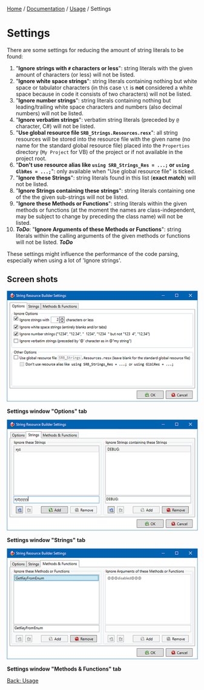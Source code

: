 [Home][home] / [Documentation](Documentation.md) / [Usage](Usage.md) / Settings

# Settings

There are some settings for reducing the amount of string literals to be found:
1. "**Ignore strings with `#` characters or less**": string literals with the given amount of
   characters (or less) will not be listed.
1. "**Ignore white space strings**": string literals containing nothing but white space or tabulator
   characters (in this case `\t` is **not** considered a white space because in code it consists of
   two characters) will not be listed.
1. "**Ignore number strings**": string literals containing nothing but leading/trailing white space
   characters and numbers (also decimal numbers) will not be listed.
1. "**Ignore verbatim strings**": verbatim string literals (preceded by `@` character, C#) will not 
   be listed.
1. "**Use global resource file `SRB_Strings.Resources.resx`**": all string resources will be
   stored into the resource file with the given name (no name for the standard global resource file)
   placed into the `Properties` directory (`My Project` for VB) of the project or if not available
   in the project root.
1. "**Don't use resource alias like `using SRB_Strings_Res = ...;` or `using GlbRes = ...;`**":
   only available when "Use global resource file" is ticked.
1. "**Ignore these Strings**": string literals found in this list (**exact match**) will not be listed.
1. "**Ignore Strings containing these strings**": string literals containing one of the the given
   sub-strings will not be listed.
1. "**Ignore these Methods or Functions**": string literals within the given methods or functions
   (at the moment the names are class-independent, may be subject to change by preceding the class
   name) will not be listed.
1. **_ToDo_**: "**Ignore Arguments of these Methods or Functions**": string literals within the
   calling arguments of the given methods or functions will not be listed. **_ToDo_**

These settings might influence the performance of the code parsing, especially when using a lot of
'Ignore strings'.

## Screen shots

![Options tab](Settings_SRBSettingsPreview1.png)

**Settings window "Options" tab**

![Strings tab](Settings_SRBSettingsPreview2.png)

**Settings window "Strings" tab**

![Methods & Functions tab](Settings_SRBSettingsPreview3.png)

**Settings window "Methods & Functions" tab**

[Back: Usage](Usage.md)

[home]: https://github.com/Dany-R/IBR.StringResourceBuilder2011
